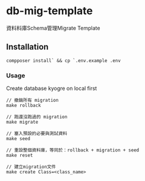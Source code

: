 # db-mig-template

資料料庫Schema管理Migrate Template

## Installation

```shell
compposer install` && cp `.env.example .env
```

### Usage

Create database kyogre on local first

```shell
// 撤銷所有 migration
make rollback

// 跑還沒跑過的 migration
make migrate

// 塞入預設的必要與測試資料
make seed

// 重設整個資料庫，等同於：rollback + migration + seed
make reset

// 建立migration文件
make create Class=<class_name>
```

